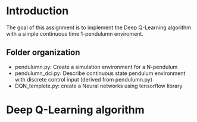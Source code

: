 # Introduction

The goal of this assignment is to implement the Deep Q-Learning algorithm with a simple continuous time 1-pendulumn enviroment.

## Folder organization

* pendulumn.py: Create a simulation environment for a N-pendulum
* pendulumn_dci.py: Describe continuous state pendulum environment with discrete control input (derived from pendulumn.py)
* DQN_templete.py: create a Neural networks using tensorflow library

# Deep Q-Learning algorithm

